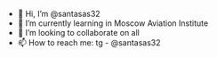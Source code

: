 - 👋 Hi, I’m @santasas32
- 🌱 I’m currently learning in Moscow Aviation Institute
- 💞️ I’m looking to collaborate on all
- 📫 How to reach me: tg - @santasas32

<!---
santasas32/santasas32 is a ✨ special ✨ repository because its `README.md` (this file) appears on your GitHub profile.
You can click the Preview link to take a look at your changes.
--->
